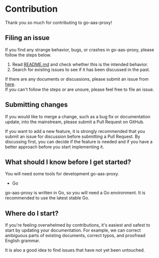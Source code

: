 # Contribution

Thank you so much for contributing to go-aas-proxy!

## Filing an issue

If you find any strange behavior, bugs, or crashes in go-aas-proxy, please follow the steps below.

1. Read [README.md](https://github.com/hiroyoshii/go-aas-proxy/blob/master/README.md) and check whether this is the intended behavior.
1. Search for existing issues to see if it has been discussed in the past.

If there are any documents or discussions, please submit an issue from [here](https://github.com/hiroyoshii/go-aas-proxy/issues).  
If you can't follow the steps or are unsure, please feel free to file an issue.

## Submitting changes

If you would like to merge a change, such as a bug fix or documentation update, into the mainstream, please submit a Pull Request on GitHub.

If you want to add a new feature, it is strongly recommended that you submit an issue for discussion before submitting a Pull Request. By discussing first, you can decide if the feature is needed and if you have a better approach before you start implementing it.

## What should I know before I get started?
You will need some tools for development go-aas-proxy.

- Go

go-aas-proxy is written in Go, so you will need a Go environment. It is recommended to use the latest stable Go.

## Where do I start?
If you're feeling overwhelmed by contributions, it's easiest and safest to start by updating your documentation.
For example, we can correct ambiguous parts of existing documents, correct typos, and proofread English grammar.

It is also a good idea to find issues that have not yet been untouched.
